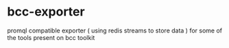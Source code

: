 # bcc-exporter
promql compatible exporter ( using redis streams to store data ) for some of the tools present on bcc toolkit 

